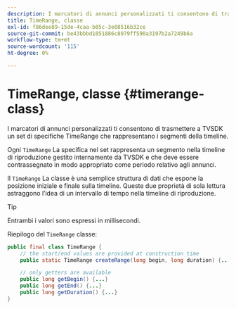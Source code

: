 ```yaml
---
description: I marcatori di annunci personalizzati ti consentono di trasmettere a TVSDK un set di specifiche TimeRange che rappresentano i segmenti della timeline.
title: TimeRange, classe
exl-id: f86dee89-15de-4caa-b05c-3e08516b32ce
source-git-commit: be43bbbd1051886c8979ff590a3197b2a7249b6a
workflow-type: tm+mt
source-wordcount: '115'
ht-degree: 0%

---
```


# TimeRange, classe {#timerange-class}

I marcatori di annunci personalizzati ti consentono di trasmettere a TVSDK un set di specifiche TimeRange che rappresentano i segmenti della timeline.

<!--<a id="section_42EB6D62627A424ABA250E3246EFEFC3"></a>-->

Ogni `TimeRange` La specifica nel set rappresenta un segmento nella timeline di riproduzione gestito internamente da TVSDK e che deve essere contrassegnato in modo appropriato come periodo relativo agli annunci.

Il `TimeRange` La classe è una semplice struttura di dati che espone la posizione iniziale e finale sulla timeline. Queste due proprietà di sola lettura astraggono l’idea di un intervallo di tempo nella timeline di riproduzione.

>[!TIP]
>
>Entrambi i valori sono espressi in millisecondi.

Riepilogo del `TimeRange` classe:

```java
public final class TimeRange {
    // the start/end values are provided at construction time
    public static TimeRange createRange(long begin, long duration) {...} 

    // only getters are available
    public long getBegin() {...} 
    public long getEnd() {...} 
    public long getDuration() {...}
}
```
